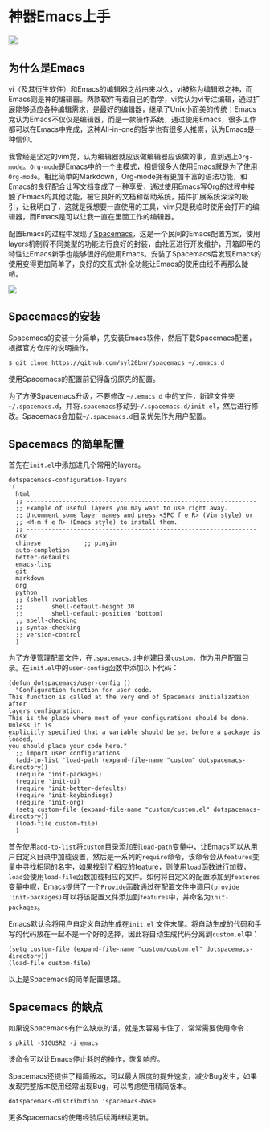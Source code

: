 # 神器Emacs上手


[<img src="https://firemiles-blog.oss-cn-shanghai.aliyuncs.com/2017-08-27-132249.jpg" width="20%" height="20">](http://spacemacs.org)

## 为什么是Emacs
vi（及其衍生软件）和Emacs的编辑器之战由来以久，vi被称为编辑器之神，而Emacs则是神的编辑器。两款软件有着自己的哲学，vi党认为vi专注编辑，通过扩展能够适应各种编辑需求，是最好的编辑器，继承了Unix小而美的传统；Emacs党认为Emacs不仅仅是编辑器，而是一款操作系统，通过使用Emacs，很多工作都可以在Emacs中完成，这种All-in-one的哲学也有很多人推崇，认为Emacs是一种信仰。

我曾经是坚定的vim党，认为编辑器就应该做编辑器应该做的事，直到遇上`Org-mode`。`Org-mode`是Emacs中的一个主模式，相信很多人使用Emacs就是为了使用`Org-mode`。相比简单的Markdown，Org-mode拥有更加丰富的语法功能，和Emacs的良好配合让写文档变成了一种享受，通过使用Emacs写Org的过程中接触了Emacs的其他功能，被它良好的文档和帮助系统，插件扩展系统深深的吸引，让我明白了，这就是我想要一直使用的工具，vim只是我临时使用会打开的编辑器，而Emacs是可以让我一直在里面工作的编辑器。

配置Emacs的过程中发现了[Spacemacs](https://github.com/syl20bnr/spacemacs)，这是一个民间的Emacs配置方案，使用layers机制将不同类型的功能进行良好的封装，由社区进行开发维护，开箱即用的特性让Emacs新手也能够很好的使用Emacs。安装了Spacemacs后发现Emacs的使用变得更加简单了，良好的交互式补全功能让Emacs的使用曲线不再那么陡峭。

![](https://firemiles-blog.oss-cn-shanghai.aliyuncs.com/2017-02-03-122036.jpg)

<!--more-->
## Spacemacs的安装
Spacemacs的安装十分简单，先安装Emacs软件，然后下载Spacemacs配置，根据官方仓库的说明操作。

```sh
$ git clone https://github.com/syl20bnr/spacemacs ~/.emacs.d
```

使用Spacemacs的配置前记得备份原先的配置。

为了方便Spacemacs升级，不要修改 `~/.emacs.d` 中的文件，新建文件夹`~/.spacemacs.d`，并将`.spacemacs`移动到`~/.spacemacs.d/init.el`，然后进行修改。Spacemacs会加载`~/.spacemacs.d`目录优先作为用户配置。


## Spacemacs 的简单配置
首先在`init.el`中添加进几个常用的layers。

```elisp
dotspacemacs-configuration-layers
'(
  html
  ;; ----------------------------------------------------------------
  ;; Example of useful layers you may want to use right away.
  ;; Uncomment some layer names and press <SPC f e R> (Vim style) or
  ;; <M-m f e R> (Emacs style) to install them.
  ;; ----------------------------------------------------------------
  osx
  chinese            ;; pinyin
  auto-completion
  better-defaults
  emacs-lisp
  git
  markdown
  org
  python
  ;; (shell :variables
  ;;        shell-default-height 30
  ;;        shell-default-position 'bottom)
  ;; spell-checking
  ;; syntax-checking
  ;; version-control
  )
```

为了方便管理配置文件，在`.spacemacs.d`中创建目录`custom`，作为用户配置目录。在`init.el`中的`user-config`函数中添加以下代码：

```elisp
(defun dotspacemacs/user-config ()
  "Configuration function for user code.
This function is called at the very end of Spacemacs initialization after
layers configuration.
This is the place where most of your configurations should be done. Unless it is
explicitly specified that a variable should be set before a package is loaded,
you should place your code here."
  ;; import user configurations
  (add-to-list 'load-path (expand-file-name "custom" dotspacemacs-directory))
  (require 'init-packages)
  (require 'init-ui)
  (require 'init-better-defaults)
  (require 'init-keybindings)
  (require 'init-org)
  (setq custom-file (expand-file-name "custom/custom.el" dotspacemacs-directory))
  (load-file custom-file)
  )
```

首先使用`add-to-list`将`custom`目录添加到`load-path`变量中，让Emacs可以从用户自定义目录中加载设置，然后是一系列的`require`命令，该命令会从`features`变量中寻找相同的名字，如果找到了相应的feature，则使用`load`函数进行加载，`load`会使用`load-file`函数加载相应的文件。如何将自定义的配置添加到`features`变量中呢，Emacs提供了一个`Provide`函数通过在配置文件中调用`(provide 'init-packages)`可以将该配置文件添加到`features`中，并命名为`init-packages`。

Emacs默认会将用户自定义自动生成在`init.el` 文件末尾。将自动生成的代码和手写的代码放在一起不是一个好的选择，因此将自动生成代码分离到`custom.el`中：

```elisp
(setq custom-file (expand-file-name "custom/custom.el" dotspacemacs-directory))
(load-file custom-file)
```

以上是Spacemacs的简单配置思路。

## Spacemacs 的缺点
如果说Spacemacs有什么缺点的话，就是太容易卡住了，常常需要使用命令：

```shell
$ pkill -SIGUSR2 -i emacs
```

该命令可以让Emacs停止耗时的操作，恢复响应。

Spacemacs还提供了精简版本，可以最大限度的提升速度，减少Bug发生，如果发现完整版本使用经常出现Bug，可以考虑使用精简版本。

```elisp
dotspacemacs-distribution 'spacemacs-base
```

更多Spacemacs的使用经验后续再继续更新。


